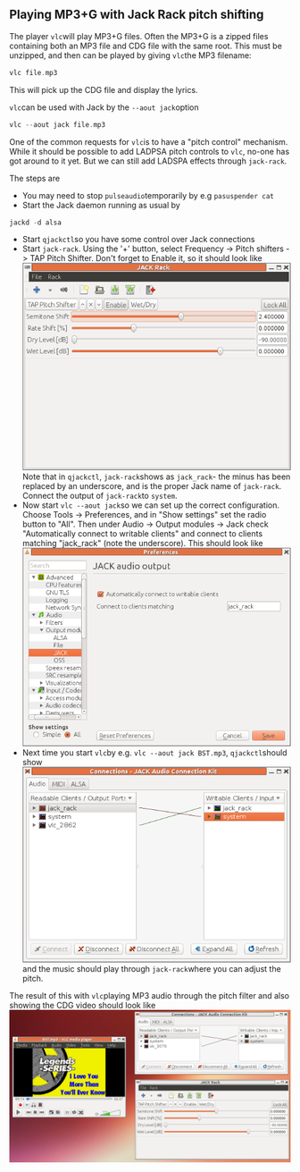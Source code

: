 
##  Playing MP3+G with Jack Rack pitch shifting


The player `vlc`will play MP3+G files.
Often the MP3+G is a zipped files containing both
an MP3 file and CDG file with the same root.
This must be unzipped, and then can be played by giving `vlc`the MP3 filename:

```cpp
vlc file.mp3
```


This will pick up the CDG file and display the lyrics.


 `vlc`can be used with Jack by the `--aout jack`option

```cpp
vlc --aout jack file.mp3
```





One of the common requests for `vlc`is to have
a "pitch control" mechanism. While it should be possible to add
LADPSA pitch controls to `vlc`, no-one has got
around to it yet. But we can still add LADSPA effects
through `jack-rack`.


The steps are

+ You may need to stop `pulseaudio`temporarily
by e.g `pasuspender cat`
+ Start the Jack daemon running as usual by
```cpp
jackd -d alsa
```

+ Start `qjackctl`so you have some control
over Jack connections
+ Start `jack-rack`. Using the '+' button,
select Frequency -> Pitch shifters -> TAP Pitch Shifter.
Don't forget to Enable it, so it should look like![alt text](jack-rack.png)Note that in `qjackctl`, `jack-rack`shows as `jack_rack`- the minus has been
replaced by an underscore, and is the proper Jack
name of `jack-rack`. Connect the output
of `jack-rack`to `system`.
+ Now start `vlc --aout jack`so we can set up
the correct configuration. Choose Tools -> Preferences,
and in "Show settings" set the radio button to "All".
Then under Audio -> Output modules -> Jack
check "Automatically connect to writable clients"
and connect to clients matching "jack_rack"
(note the underscore). This should look like![alt text](vlc-config.png)
+ Next time you start `vlc`by e.g. `vlc --aout jack BST.mp3`, `qjackctl`should show![alt text](qjackctl.png)and the music should play through `jack-rack`where you can adjust the pitch.




The result of this with `vlc`playing MP3 audio
through the pitch filter and also showing the CDG video
should look like
![alt text](playing.png)